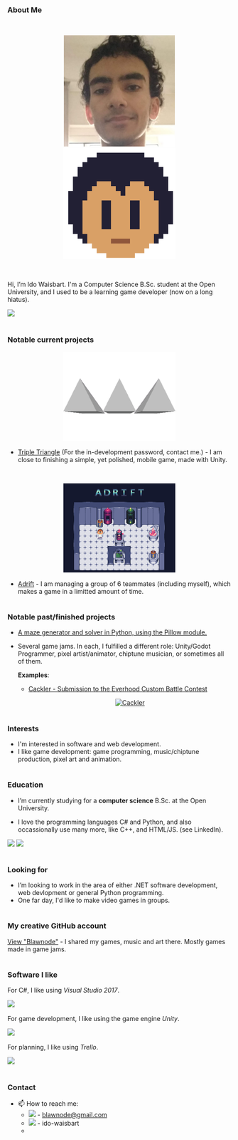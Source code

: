 <!--Possible TO-DO: Put links on all badges.-->

### About Me

<br />
<p align="center">
  <img title="Ido Waisbart" alt="Ido Waisbart" src="https://github.com/Ido-Waisbart/Ido-Waisbart/blob/main/Press%20Images/Selfie.jpg" height="250" hspace="50" />
  <img title="Blawnode" alt="Blawnode" src="https://github.com/Ido-Waisbart/Ido-Waisbart/blob/main/Press%20Images/Blawnode%20Logo%20(MAX).png" height="250" hspace="50" />
</p>

<br />

Hi, I’m Ido Waisbart. I'm a Computer Science B.Sc. student at the Open University, and I used to be a learning game developer (now on a long hiatus).

[![](https://img.shields.io/badge/linkedin-%230077B5.svg?style=for-the-badge&logo=linkedin&logoColor=white)](https://www.linkedin.com/in/ido-waisbart/)

#
### Notable current projects
<p align="center"><img alt="Triple Triangle" src="https://github.com/Ido-Waisbart/Ido-Waisbart/blob/main/Press%20Images/Triple%20Triangle%20-%20630x500%20Itch%20Logo.png" height="200"></p>

- [Triple Triangle](https://blawnode.itch.io/threeangle) (For the in-development password, contact me.) - I am close to finishing a simple, yet polished, mobile game, made with Unity.

<br />

<p align="center"><img alt="Adrift" src="https://github.com/Ido-Waisbart/Ido-Waisbart/blob/main/Press%20Images/Adrift%20-%20630x500%20Itch%20Logo.png" height="200"></p>

- [Adrift](https://blawnode.itch.io/adrift) - I am managing a group of 6 teammates (including myself), which makes a game in a limitted amount of time.

#
### Notable past/finished projects
- [A maze generator and solver in Python, using the Pillow module.]()

- Several game jams. In each, I fulfilled a different role: Unity/Godot Programmer, pixel artist/animator, chiptune musician, or sometimes all of them.

  **Examples**:
  
    - [Cackler - Submission to the Everhood Custom Battle Contest][cackler-link]
      
      <p align="center">
        <a href="https://github.com/blawnode/EverhoodCackler" target="_blank">
          <img alt="Cackler" src="https://user-images.githubusercontent.com/37482595/168480246-e5c44d16-e87b-49e7-bef8-781c9b0ac770.png" height="200" />
        </a>
      </p>
      
    <!-- - [Test](https://github.com/blawnode/Mixed-Bag-s-game)-->

#
### Interests
- I'm interested in software and web development.
- I like game development: game programming, music/chiptune production, pixel art and animation.

#
### Education
- I’m currently studying for a **computer science** B.Sc. at the Open University.
<!--![C#](https://img.shields.io/badge/c%23-%23239120.svg?style=for-the-badge&logo=c-sharp&logoColor=white)
![Python](https://img.shields.io/badge/python-3670A0?style=for-the-badge&logo=python&logoColor=ffdd54)-->
- I love the programming languages C# and Python, and also occassionally use many more, like C++, and HTML/JS. (see LinkedIn).

![](https://img.shields.io/badge/c%23-%23239120.svg?style=for-the-badge&logo=c-sharp&logoColor=white)
![](https://img.shields.io/badge/python-3670A0?style=for-the-badge&logo=python&logoColor=ffdd54)

#
### Looking for
- I’m looking to work in the area of either .NET software development, web devlopment or general Python programming. 
- One far day, I'd like to make video games in groups.

#
### My creative GitHub account
[View "Blawnode"](https://github.com/blawnode/) - I shared my games, music and art there. Mostly games made in game jams.

#
### Software I like
For C#, I like using _Visual Studio 2017_.

![](https://img.shields.io/badge/Visual_Studio-5C2D91?style=for-the-badge&logo=visual%20studio&logoColor=white)

For game development, I like using the game engine _Unity_.

![](https://img.shields.io/badge/unity-%23000000.svg?style=for-the-badge&logo=unity&logoColor=white)

For planning, I like using _Trello_.

![](https://img.shields.io/badge/Trello-%23026AA7.svg?style=for-the-badge&logo=Trello&logoColor=white)

#
### Contact
- 📫 How to reach me:
    - [![](https://img.shields.io/badge/Gmail-D14836?style=for-the-badge&logo=gmail&logoColor=white)](mailto:blawnode@gmail.com) - blawnode@gmail.com
    - [![](https://img.shields.io/badge/linkedin-%230077B5.svg?style=for-the-badge&logo=linkedin&logoColor=white)](https://www.linkedin.com/in/ido-waisbart/) - ido-waisbart
    - ![]()
<!-- Discord - https://img.shields.io/badge/%3CServer%3E-%237289DA.svg?style=for-the-badge&logo=discord&logoColor=white -->

<!-- Link anchors -->
[cackler-img]: https://user-images.githubusercontent.com/37482595/168480246-e5c44d16-e87b-49e7-bef8-781c9b0ac770.png
[cackler-link]: https://github.com/blawnode/EverhoodCackler
